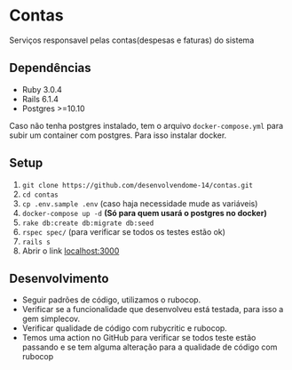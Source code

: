 # Contas

Serviços responsavel pelas contas(despesas e faturas) do sistema

## Dependências

- Ruby 3.0.4
- Rails 6.1.4
- Postgres >=10.10

Caso não tenha postgres instalado, tem o arquivo `docker-compose.yml` para subir um container com postgres. Para isso instalar  docker.

<!--- 
## Documentação da API 

- Add Link
- Add File
- Variables environments

-->

## Setup

1. `git clone https://github.com/desenvolvendome-14/contas.git`
2. `cd contas`
3. `cp .env.sample .env` (caso haja necessidade mude as variáveis)
4. `docker-compose up -d` **(Só para quem usará o postgres no docker)**
5. `rake db:create db:migrate db:seed`
6. `rspec spec/` (para verificar se todos os testes estão ok)
6. `rails s`
7. Abrir o link [localhost:3000](localhost:3000)

## Desenvolvimento

- Seguir padrões de código, utilizamos o rubocop.
- Verificar se a funcionalidade que desenvolveu está testada, para isso a gem simplecov.
- Verificar qualidade de código com rubycritic e rubocop.
- Temos uma action no GitHub para verificar se todos teste estão passando e se tem alguma alteração para a qualidade de código com rubocop
